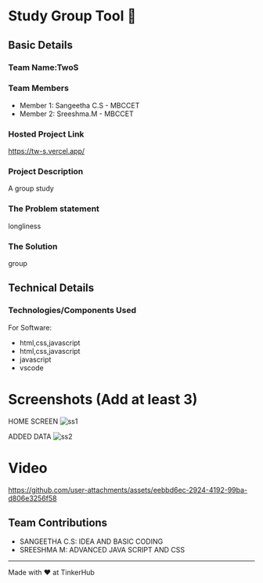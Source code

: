 # Study Group Tool 🎯


## Basic Details
### Team Name:TwoS


### Team Members
- Member 1: Sangeetha C.S - MBCCET
- Member 2: Sreeshma.M - MBCCET


### Hosted Project Link
https://tw-s.vercel.app/

### Project Description
A group study

### The Problem statement
longliness

### The Solution
group

## Technical Details
### Technologies/Components Used
For Software:
- html,css,javascript
- html,css,javascript
- javascript
- vscode

# Screenshots (Add at least 3)
HOME SCREEN
![ss1](https://github.com/user-attachments/assets/c020f47b-7e77-4bb4-925d-6ed5427f70c3)

ADDED DATA
![ss2](https://github.com/user-attachments/assets/a44dd55c-3224-485f-98f4-a92cd10ae3e9)


# Video
https://github.com/user-attachments/assets/eebbd6ec-2924-4192-99ba-d806e3256f58

## Team Contributions
- SANGEETHA C.S: IDEA AND BASIC CODING
- SREESHMA M: ADVANCED JAVA SCRIPT AND CSS

---
Made with ❤️ at TinkerHub
